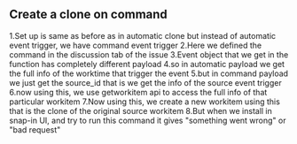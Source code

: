 ## Create a clone on command
1.Set up is same as before as in automatic clone but instead of automatic event trigger, we have command event trigger
2.Here we defined the command in the discussion tab of the issue
3.Event object that we get in the function has completely different payload
4.so in automatic payload we get the full info of the worktime that trigger the event
5.but in command payload we just get the source_id that is we get the info of the source event trigger
6.now using this, we use getworkitem api to access the full info of that particular workitem
7.Now using this, we create a new workitem using this that is the clone of the original source workitem
8.But when we install in snap-in UI, and try to run this command it gives "something went wrong" or "bad request"
